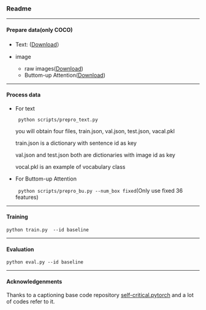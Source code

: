 ### Readme

---

#### Prepare data(only COCO)

* Text: ([Download](https://cs.stanford.edu/people/karpathy/deepimagesent/)） 

* image
    * raw images([Download](https://cocodataset.org/#download))
    * Buttom-up Attention([Download](https://github.com/peteanderson80/bottom-up-attention))

---

#### Process data

* For text

  ``` python scripts/prepro_text.py```

  you will obtain four files, train.json, val.json, test.json, vacal.pkl

  train.json is a dictionary with sentence id as key

  val.json and test.json both are dictionaries with image id as key

  vocal.pkl is an example of vocabulary class 

* For Buttom-up Attention

   ``` python scripts/prepro_bu.py --num_box fixed```(Only use fixed 36 features)

---

#### Training

``` python train.py  --id baseline ```

---

#### Evaluation

``` python eval.py --id baseline ```

---

#### Acknowledgenments

Thanks to a captioning base code repository [self-critical.pytorch](https://github.com/ruotianluo/self-critical.pytorch) and a lot of codes refer to it.  

